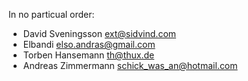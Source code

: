 In no particual order:

* David Sveningsson <ext@sidvind.com>
* Elbandi <elso.andras@gmail.com>
* Torben Hansemann <th@thux.de>
* Andreas Zimmermann <schick_was_an@hotmail.com>
